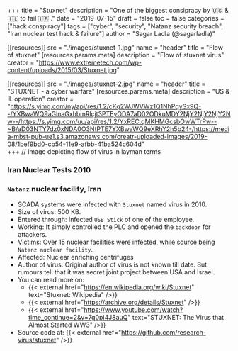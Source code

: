 +++
title = "Stuxnet"
description = "One of the biggest consipracy by 🇺🇸 & 🇮🇱 to fail 🇮🇷 ."
date = "2019-07-15"
draft = false
toc = false
categories = ["hack conspiracy"]
tags = ["cyber", "security", "Natanz security breach", "Iran nuclear test hack & failure"]
author = "Sagar Ladla (@sagarladla)"

[[resources]]
  src = "./images/stuxnet-1.jpg"
  name = "header"
  title = "Flow of stuxnet"
  [resources.params.meta]
    description = "Flow of stuxnet virus"
    creator = "https://www.extremetech.com/wp-content/uploads/2015/03/Stuxnet.jpg"

[[resources]]
  src = "./images/stuxnet-2.jpg"
  name = "header"
  title = "STUXNET - a cyber warfare"
  [resources.params.meta]
    description = "US & IL operation"
    creator = "https://s.yimg.com/ny/api/res/1.2/cKq2WJWVWz1Q1NhPqySx9Q--/YXBwaWQ9aGlnaGxhbmRlcjt3PTEyODA7aD02ODkuMDY2NjY2NjY2NjY2Nw--/https://s.yimg.com/uu/api/res/1.2/YxREC.qMKHMGcsbOwWTrPw--~B/aD03NTY7dz0xNDA0O3NtPTE7YXBwaWQ9eXRhY2h5b24-/https://media-mbst-pub-ue1.s3.amazonaws.com/creatr-uploaded-images/2019-08/1bef9bd0-cb54-11e9-afbb-41ba524c604d"    
+++
// Image depicting flow of virus in layman terms
<img
  data-sizes="auto"
  data-src="./images/stuxnet-1.jpg"
  data-srcset="./images/stuxnet-1.jpg ./images/stuxnet-2.jpg"
  class="lazyload" />
  
### Iran Nuclear Tests 2010
### `Natanz` nuclear facility, Iran

- SCADA systems were infected with `Stuxnet` named virus in 2010.<br />
- Size of virus: 500 KB.<br />
- Entered through: Infected `USB Stick` of one of the employee.<br />
- Working: It simply controlled the PLC and opened the `backdoor` for attackers.<br />
- Victims: Over 15 nuclear facilities were infected, while source being `Natanz nuclear facility`.<br />
- Affected: Nuclear enriching centrifuges<br />
- Author of virus: Original author of virus is not known till date. But rumours tell that it was secret joint project between USA and Israel.<br />
- You can read more on:
    - {{< external href="https://en.wikipedia.org/wiki/Stuxnet" text="Stuxnet: Wikipedia" />}}
    - {{< external href="https://archive.org/details/Stuxnet" />}}
    - {{< external href="https://www.youtube.com/watch?time_continue=2&v=7g0pi4J8auQ" text="STUXNET: The Virus that Almost Started WW3" />}}
 - Source code at: {{< external href="https://github.com/research-virus/stuxnet" />}}
